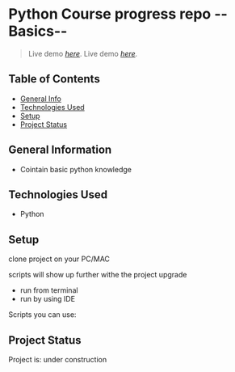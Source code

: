 # Python Course progress repo --Basics-- 
> Live demo [_here_](#).
> Live demo [_here_](https://www.udemy.com/course/complete-python-bootcamp/).


## Table of Contents
* [General Info](#general-information)
* [Technologies Used](#technologies-used)
* [Setup](#setup)
* [Project Status](#project-status)


## General Information
- Cointain basic python knowledge

## Technologies Used
- Python


## Setup

clone project on your PC/MAC

scripts will show up further withe the project upgrade
- run from terminal
- run by using IDE

Scripts you can use:




## Project Status
Project is: under construction

